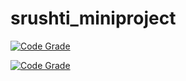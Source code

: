 # srushti_miniproject


[![Code Grade](https://www.code-inspector.com/project/25025/score/svg)](https://frontend.code-inspector.com/project/25025/dashboard)

[![Code Grade](https://www.code-inspector.com/project/25025/status/svg)](https://frontend.code-inspector.com/project/25025/dashboard)
